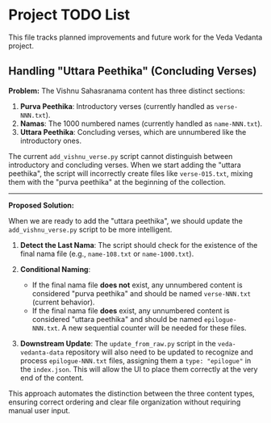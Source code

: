 # Project TODO List

This file tracks planned improvements and future work for the Veda Vedanta project.

## Handling "Uttara Peethika" (Concluding Verses)

**Problem:**
The Vishnu Sahasranama content has three distinct sections:
1.  **Purva Peethika**: Introductory verses (currently handled as `verse-NNN.txt`).
2.  **Namas**: The 1000 numbered names (currently handled as `name-NNN.txt`).
3.  **Uttara Peethika**: Concluding verses, which are unnumbered like the introductory ones.

The current `add_vishnu_verse.py` script cannot distinguish between introductory and concluding verses. When we start adding the "uttara peethika", the script will incorrectly create files like `verse-015.txt`, mixing them with the "purva peethika" at the beginning of the collection.

---

**Proposed Solution:**

When we are ready to add the "uttara peethika", we should update the `add_vishnu_verse.py` script to be more intelligent.

1.  **Detect the Last Nama**: The script should check for the existence of the final nama file (e.g., `name-108.txt` or `name-1000.txt`).

2.  **Conditional Naming**:
    -   If the final nama file **does not** exist, any unnumbered content is considered "purva peethika" and should be named `verse-NNN.txt` (current behavior).
    -   If the final nama file **does** exist, any unnumbered content is considered "uttara peethika" and should be named `epilogue-NNN.txt`. A new sequential counter will be needed for these files.

3.  **Downstream Update**: The `update_from_raw.py` script in the `veda-vedanta-data` repository will also need to be updated to recognize and process `epilogue-NNN.txt` files, assigning them a `type: "epilogue"` in the `index.json`. This will allow the UI to place them correctly at the very end of the content.

This approach automates the distinction between the three content types, ensuring correct ordering and clear file organization without requiring manual user input.